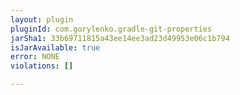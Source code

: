 ```yaml
---
layout: plugin
pluginId: com.gorylenko.gradle-git-properties
jarSha1: 33b69711815a43ee14ee3ad23d49953e06c1b794
isJarAvailable: true
error: NONE
violations: []

---
```

